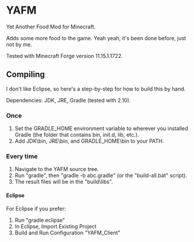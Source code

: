 # YAFM
Yet Another Food Mod for Minecraft.

Adds some more food to the game.  Yeah yeah, it's been done before, just not by me.

Tested with Minecraft Forge version 11.15.1.1722.

## Compiling
I don't like Eclipse, so here's a step-by-step for how to build this by hand.

Dependencies: JDK, JRE, Gradle (tested with 2.10).

### Once
1. Set the GRADLE_HOME environment variable to wherever you installed Gradle (the folder that contains bin, init.d, lib, etc.).
2. Add JDK\bin, JRE\bin, and GRADLE_HOME\bin to your PATH.

### Every time
1. Navigate to the YAFM source tree.
2. Run "gradle", then "gradle -b abc.gradle" (or the "build-all.bat" script).
3. The result files will be in the "build\libs".

#### Eclipse
For Eclipse if you prefer:
1. Run "gradle eclipse"
2. In Eclipse, Import Existing Project
3. Build and Run Configuration "YAFM_Client"

